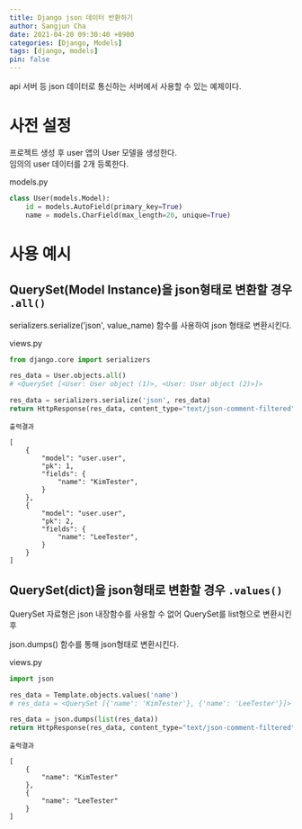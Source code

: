 ```yaml
---
title: Django json 데이터 반환하기
author: Sangjun Cha
date: 2021-04-20 09:30:40 +0900
categories: [Django, Models]
tags: [django, models]
pin: false
---
```




api 서버 등 json 데이터로 통신하는 서버에서 사용할 수 있는 예제이다.

# 사전 설정

프로젝트 생성 후 user 앱의 User 모델을 생성한다.  
임의의 user 데이터를 2개 등록한다.

models.py
```python
class User(models.Model):
    id = models.AutoField(primary_key=True)
    name = models.CharField(max_length=20, unique=True)
```

# 사용 예시

## QuerySet(Model Instance)을 json형태로 변환할 경우 `.all()`

serializers.serialize('json', value_name) 함수를 사용하여 json 형태로 변환시킨다.

views.py
```python
from django.core import serializers

res_data = User.objects.all()
# <QuerySet [<User: User object (1)>, <User: User object (2)>]>

res_data = serializers.serialize('json', res_data)
return HttpResponse(res_data, content_type="text/json-comment-filtered")
```

`출력결과`

```text
[
    {
        "model": "user.user",
        "pk": 1,
        "fields": {
            "name": "KimTester",
        }
    },
    {
        "model": "user.user",
        "pk": 2,
        "fields": {
            "name": "LeeTester",
        }
    }
]
```

## QuerySet(dict)을  json형태로 변환할 경우 `.values()`

QuerySet 자료형은 json 내장함수를 사용할 수 없어 QuerySet를 list형으로 변환시킨후 

json.dumps() 함수를 통해 json형태로 변환시킨다.

views.py
```python
import json

res_data = Template.objects.values('name')
# res_data = <QuerySet [{'name': 'KimTester'}, {'name': 'LeeTester'}]>

res_data = json.dumps(list(res_data))
return HttpResponse(res_data, content_type="text/json-comment-filtered")
```

`출력결과`

```text
[
    {
        "name": "KimTester"
    },
    {
        "name": "LeeTester"
    }
]
```
